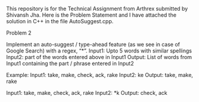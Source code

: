 This repository is for the Technical Assignment from Arthrex submitted by Shivansh Jha.
Here is the Problem Statement and I have attached the solution in C++ in the file AutoSuggest.cpp.


Problem 2

Implement an auto-suggest / type-ahead feature (as we see in case of Google Search) with a regex, “*”.
Input1: Upto 5 words with similar spellings
Input2: part of the words entered above in Input1
Output: List of words from Input1 containing the part / phrase entered in Input2

Example:
Input1: take, make, check, ack, rake
Input2: ke
Output: take, make, rake

Input1: take, make, check, ack, rake
Input2: *k
Output: check, ack
